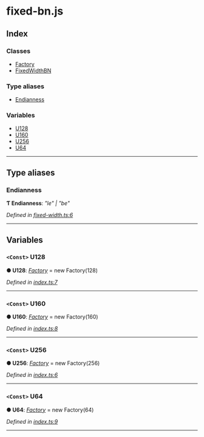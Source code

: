 
#  fixed-bn.js

## Index

### Classes

* [Factory](classes/factory.md)
* [FixedWidthBN](classes/fixedwidthbn.md)

### Type aliases

* [Endianness](#endianness)

### Variables

* [U128](#u128)
* [U160](#u160)
* [U256](#u256)
* [U64](#u64)

---

## Type aliases

<a id="endianness"></a>

###  Endianness

**Ƭ Endianness**: *"le" \| "be"*

*Defined in [fixed-width.ts:6](https://github.com/ewasm/fixed-bn.js/blob/master/src/fixed-width.ts#L6)*

___

## Variables

<a id="u128"></a>

### `<Const>` U128

**● U128**: *[Factory](classes/factory.md)* =  new Factory(128)

*Defined in [index.ts:7](https://github.com/ewasm/fixed-bn.js/blob/master/src/index.ts#L7)*

___
<a id="u160"></a>

### `<Const>` U160

**● U160**: *[Factory](classes/factory.md)* =  new Factory(160)

*Defined in [index.ts:8](https://github.com/ewasm/fixed-bn.js/blob/master/src/index.ts#L8)*

___
<a id="u256"></a>

### `<Const>` U256

**● U256**: *[Factory](classes/factory.md)* =  new Factory(256)

*Defined in [index.ts:6](https://github.com/ewasm/fixed-bn.js/blob/master/src/index.ts#L6)*

___
<a id="u64"></a>

### `<Const>` U64

**● U64**: *[Factory](classes/factory.md)* =  new Factory(64)

*Defined in [index.ts:9](https://github.com/ewasm/fixed-bn.js/blob/master/src/index.ts#L9)*

___

